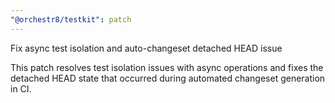 ```yaml
---
"@orchestr8/testkit": patch
---
```


Fix async test isolation and auto-changeset detached HEAD issue

This patch resolves test isolation issues with async operations and fixes the detached HEAD state that occurred during automated changeset generation in CI.
